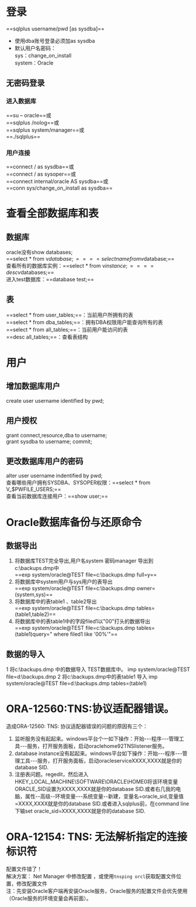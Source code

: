 # 登录
==sqlplus username/pwd [as sysdba]==
- 使用dba账号登录必须加as sysdba
- 默认用户名密码：  
sys：change\_on\_install  
system：Oracle

## 无密码登录
### 进入数据库
==su – oracle==或  
==sqlplus /nolog==或  
==sqlplus system/manager==或  
==./sqlplus==
### 用户连接
==connect / as sysdba==或  
==connect / as sysoper==或  
==connect internal/oracle AS sysdba==或  
==conn sys/change\_on_install as sysdba==

# 查看全部数据库和表
## 数据库
oracle没有show databases;  
==select * from v$database;==  
==select name from v$database;==  
查看所有的数据库实例：==select * from v$instance;==  
==desc v$databases;==  
进入test数据库：==database test;==
## 表
==select * from user_tables;==：当前用户所拥有的表  
==select * from dba_tables;==：拥有DBA权限用户能查询所有的表  
==select * from all_tables;==：当前用户能访问的表   
==desc all_tables;==：查看表结构

# 用户
## 增加数据库用户
create user username identified by pwd;
## 用户授权
grant connect,resource,dba to username;  
grant sysdba to username;
commit;
## 更改数据库用户的密码
alter user username indentified by pwd;  
查看哪些用户拥有SYSDBA、SYSOPER权限：==select * from V\_$PWFILE_USERS;==  
查看当前数据库连接用户：==show user;==

# Oracle数据库备份与还原命令
## 数据导出
1. 将数据库TEST完全导出,用户名system 密码manager 导出到c:\backups.dmp中  
==exp system/oracle@TEST file=c:\backups.dmp full=y==
2. 将数据库中system用户与sys用户的表导出  
==exp system/oracle@TEST file=c:\backups.dmp owner=(system,sys)==
3. 将数据库中的表table1 、table2导出  
==exp system/oracle@TEST file=c:\backups.dmp tables=(table1,table2)==
4. 将数据库中的表table1中的字段filed1以"00"打头的数据导出  
==exp system/oracle@TEST file=c:\backups.dmp tables=(table1)query=\" where filed1 like '00%'\"==

## 数据的导入
1 将c:\backups.dmp 中的数据导入 TEST数据库中。
imp system/oracle@TEST file=d:\backups.dmp
2 将c:\backups.dmp中的表table1 导入
imp system/oracle@TEST file=d:\backups.dmp tables=(table1)

# ORA-12560:TNS:协议适配器错误。
造成ORA-12560: TNS: 协议适配器错误的问题的原因有三个：
1. 监听服务没有起起来。windows平台个一如下操作：开始---程序---管理工具---服务，打开服务面板，启动oraclehome92TNSlistener服务。
2. database instance没有起起来。windows平台如下操作：开始---程序---管理工具---服务，打开服务面板，启动oracleserviceXXXX,XXXX就是你的database SID.
3. 注册表问题。regedit，然后进入HKEY\_LOCAL\_MACHINE\SOFTWARE\ORACLE\HOME0将该环境变量ORACLE\_SID设置为XXXX,XXXX就是你的database SID.或者右几我的电脑，属性--高级--环境变量---系统变量--新建，变量名=oracle\_sid,变量值=XXXX,XXXX就是你的database SID.或者进入sqlplus前，在command line下输set oracle_sid=XXXX,XXXX就是你的database SID.


# ORA-12154: TNS: 无法解析指定的连接标识符
配置文件错了！  
解决方案：
Net Manager 中修改配置
，或使用`tnsping orcl`获取配置文件位置，修改配置文件  
注：先安装Oracle客户端再安装Oracle服务，Oracle服务的配置文件会优先使用（Oracle服务的环境变量会再前面）。

